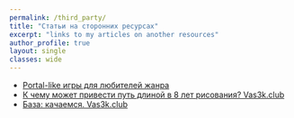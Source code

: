 ```yaml
---
permalink: /third_party/
title: "Статьи на сторонних ресурсах"
excerpt: "links to my articles on another resources"
author_profile: true
layout: single
classes: wide
---
```

* [Portal-like игры для любителей жанра](https://vas3k.club/post/28135/)
* [К чему может привести путь длиной в 8 лет рисования? Vas3k.club](https://vas3k.club/post/25852/)
* [База: качаемся. Vas3k.club](https://vas3k.club/post/24620/)